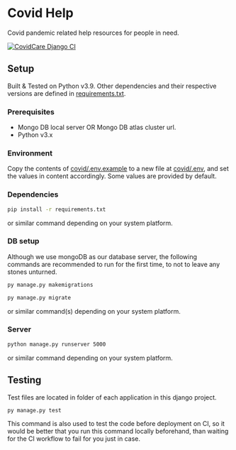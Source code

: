 # Covid Help

Covid pandemic related help resources for people in need.

[![CovidCare Django CI](https://github.com/Knotters/covidcare/actions/workflows/main.yml/badge.svg)](https://github.com/Knotters/covidcare/actions/workflows/main.yml)

## Setup

Built & Tested on Python v3.9.
Other dependencies and their respective versions are defined in [requirements.txt](requirements.txt).

### Prerequisites

- Mongo DB local server OR Mongo DB atlas cluster url.
- Python v3.x

### Environment

Copy the contents of [covid/.env.example](covid/.env.example) to a new file at [covid/.env](covid/.env), and set the values in content accordingly. Some values are provided by default.

### Dependencies

```bash
pip install -r requirements.txt
```

or similar command depending on your system platform.

### DB setup

Although we use mongoDB as our database server, the following commands are recommended to run for the first time, to not to leave any stones unturned.

```bash
py manage.py makemigrations
```

```bash
py manage.py migrate
```

or similar command(s) depending on your system platform.

### Server

```bash
python manage.py runserver 5000
```

or similar command depending on your system platform.

## Testing

Test files are located in folder of each application in this django project.

```bash
py manage.py test
```

This command is also used to test the code before deployment on CI, so it would be better that you run this command locally beforehand, than waiting for the CI workflow to fail for you just in case.
